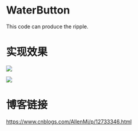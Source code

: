 # WaterButton
This code can produce the ripple.

# 实现效果

![](https://img2020.cnblogs.com/blog/1916157/202004/1916157-20200419204412929-20995191.gif)

![](https://img2020.cnblogs.com/blog/1916157/202004/1916157-20200419204637248-1812843305.gif)

# 博客链接

https://www.cnblogs.com/AllenMi/p/12733346.html
